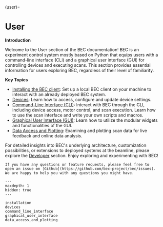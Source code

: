 <!-- How do I use the BEC (client)? -->
(user)=
# User
**Introduction**

Welcome to the User section of the BEC documentation! BEC is an experiment control system mostly based on Python that equips users with a command-line interface (CLI) and a graphical user interface (GUI) for controlling devices and executing scans. This section provides essential information for users exploring BEC, regardless of their level of familiarity.

**Key Topics**

* [Installing the BEC client](#user.installation): Set up a local BEC client on your machine to interact with an already deployed BEC system.
* [Devices](#user.devices): Learn how to access, configure and update device settings.
* [Command-Line Interface (CLI)](#user.command_line_interface): Interact with BEC through the CLI, including device access, motor control, and scan execution. Learn how to use the scan interface and write your own scripts and macros. 
* [Graphical User Interface (GUI)](#user.graphical_user_interface): Learn how to utilize the modular widgets and functionalities of the GUI.
* [Data Access and Plotting](#user.data_access_and_plotting): Examining and plotting scan data for live feedback and online data analysis.


For detailed insights into BEC's underlying architecture, customization possibilities, or extensions to deployed systems at the beamline, please explore the [Developer](#developer) section. Enjoy exploring and experimenting with BEC!

```{important}
If you have any questions or feature requests, please feel free to open an issue on [Github](https://github.com/bec-project/bec/issues). We are happy to help you with any questions you might have.
```

```{toctree}
---
maxdepth: 1
hidden: true
---

installation
devices
command_line_interface
graphical_user_interface
data_access_and_plotting
